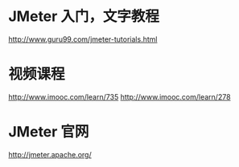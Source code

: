 # JMeter 入门，文字教程
http://www.guru99.com/jmeter-tutorials.html

# 视频课程
http://www.imooc.com/learn/735
http://www.imooc.com/learn/278

# JMeter 官网
http://jmeter.apache.org/